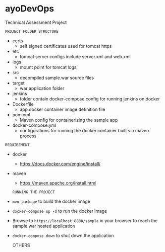 # ayoDevOps
Technical Assessment Project

    PROJECT FOLDER STRUCTURE
    
   - certs
     * self signed certificates used for tomcat https
   - etc 
     * tomcat server configs include server.xml and web.xml 
   - logs
     * mount point for tomcat logs
   - src
     * decompiled sample.war source files
   - target 
     * war application folder 
   - jenkins
     * folder contain docker-compose config for running jenkins on docker
   - Dockerfile 
     * app docker container image definition file
   - pom.xml 
     * Maven config for containerizing the sample app
   - docker-compose.yml 
     * configurations for running the docker container built via maven process
   
    REQUIREMENT
    
* docker
    - https://docs.docker.com/engine/install/
* maven
    - https://maven.apache.org/install.html

    `RUNNING THE PROJECT`
    
* `mvn package` to build the docker image
* `docker-compose up -d` to run the docker image
* Browse to `https://localhost:8888/sample` in your browser to reach the sample.war hosted application
* `docker-compose down` to shut down the application
    
    OTHERS
    
